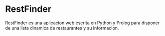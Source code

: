 RestFinder
==========

RestFinder es una aplicacion web escrita en Python y Prolog para disponer de una lista dinamica de restaurantes y su informacion.
